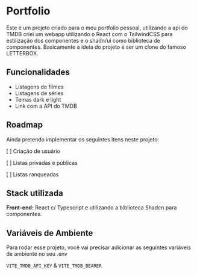 
# Portfolio

Este é um projeto criado para o meu portfolio pessoal, utilizando a api do TMDB criei um webapp utilizando o React com o TailwindCSS para estilização dos componentes e o shadn/ui como biblioteca de componentes. Basicamente a ideia do projeto é ser um clone do famoso LETTERBOX.

## Funcionalidades

- Listagens de filmes
- Listagens de séries
- Temas dark e light
- Link com a API do TMDB


## Roadmap

Ainda pretendo implementar os seguintes itens neste projeto:

[ ]  Criação de usuário

[ ]  Listas privadas e públicas

[ ]  Listas ranqueadas

## Stack utilizada

**Front-end:** React c/ Typescript e utilizando a biblioteca Shadcn para componentes.


## Variáveis de Ambiente

Para rodar esse projeto, você vai precisar adicionar as seguintes variáveis de ambiente no seu .env

`VITE_TMDB_API_KEY`
&
`VITE_TMDB_BEARER`